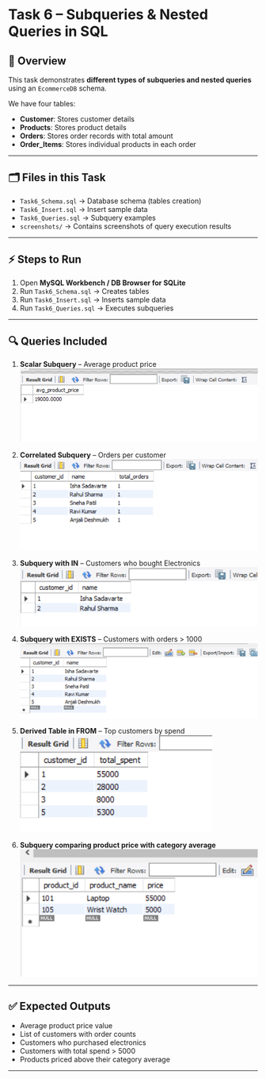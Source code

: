# Task 6 – Subqueries & Nested Queries in SQL

## 📌 Overview
This task demonstrates **different types of subqueries and nested queries** using an `EcommerceDB` schema.

We have four tables:
- **Customer**: Stores customer details
- **Products**: Stores product details
- **Orders**: Stores order records with total amount
- **Order_Items**: Stores individual products in each order

---

## 🗂️ Files in this Task
- `Task6_Schema.sql` → Database schema (tables creation)  
- `Task6_Insert.sql` → Insert sample data  
- `Task6_Queries.sql` → Subquery examples  
- `screenshots/` → Contains screenshots of query execution results  

---

## ⚡ Steps to Run

1. Open **MySQL Workbench / DB Browser for SQLite**  
2. Run `Task6_Schema.sql` → Creates tables  
3. Run `Task6_Insert.sql` → Inserts sample data  
4. Run `Task6_Queries.sql` → Executes subqueries  

---

## 🔍 Queries Included

1. **Scalar Subquery** – Average product price  
  ![Query 1](./Screenshots/query1.PNG) 

2. **Correlated Subquery** – Orders per customer  
   ![Query 2](./Screenshots/query2.PNG) 

3. **Subquery with IN** – Customers who bought Electronics  
  ![Query 3](./Screenshots/query3.PNG)

5. **Subquery with EXISTS** – Customers with orders > 1000  
  ![Query 4](./Screenshots/query4.PNG) 

6. **Derived Table in FROM** – Top customers by spend  
  ![Query 5](./Screenshots/query5.PNG) 

7. **Subquery comparing product price with category average**  
  ![Query 6](./Screenshots/query6.PNG) 

---

## ✅ Expected Outputs

- Average product price value  
- List of customers with order counts  
- Customers who purchased electronics  
- Customers with total spend > 5000  
- Products priced above their category average  

---

